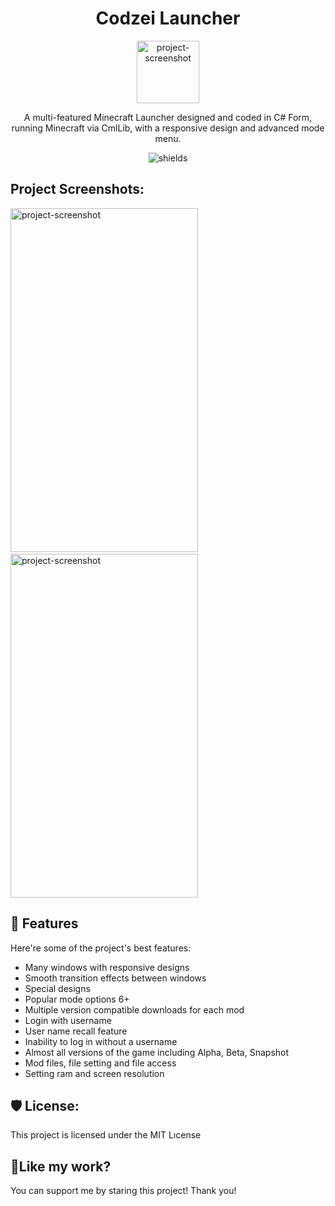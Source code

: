 <h1 align="center" id="title">Codzei Launcher</h1>

<p align="center">  
<img src="https://r.resimlink.com/VRaXYrpZke.png" alt="project-screenshot" width="100">
</p>


<p align="center" <p id="description">A multi-featured Minecraft Launcher designed and coded in C# Form, running Minecraft via CmlLib, with a responsive design and advanced mode menu.</p>

<p align="center"><img src="https://img.shields.io/twitter/url?url=https%3A%2F%2Ftwitter.com%2Fat4soyy" alt="shields"></p>

<h2>Project Screenshots:</h2>

<img src="https://r.resimlink.com/Pw-AnObJ.png" alt="project-screenshot" width="300" height="550"> &nbsp; <img src="https://r.resimlink.com/4HWS8g.png" alt="project-screenshot" width="300" height="550">
  
<h2>🧐 Features</h2>

Here're some of the project's best features:

*   Many windows with responsive designs
*   Smooth transition effects between windows
*   Special designs
*   Popular mode options 6+
*   Multiple version compatible downloads for each mod
*   Login with username
*   User name recall feature
*   Inability to log in without a username
*   Almost all versions of the game including Alpha, Beta, Snapshot
*   Mod files, file setting and file access
*   Setting ram and screen resolution

<h2>🛡️ License:</h2>

This project is licensed under the MIT Lıcense

<h2>💖Like my work?</h2>

You can support me by staring this project! Thank you!
